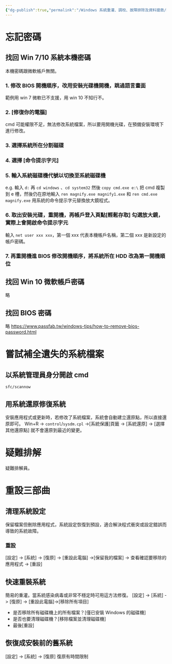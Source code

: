 ```yaml
---
{"dg-publish":true,"permalink":"/Windows 系統重灌、調校、故障排除及資料搶救/Part 2 搶救篇/ch3 免重灌的問題/"}
---
```


# 忘記密碼
## 找回 Win 7/10 系統本機密碼
本機密碼跟微軟帳戶無關。
### 1. 修改 BIOS 開機順序，改用安裝光碟機開機，跳過語言畫面
範例用 win 7 微軟已不支援，用 win 10 不知行不。
### 2. [修復你的電腦]
cmd 可能權限不足，無法修改系統檔案，所以要用開機光碟，在預備安裝環境下進行修改。
### 3. 選擇系統所在分割磁碟
### 4. 選擇 [命令提示字元]
### 5. 輸入系統磁碟機代號以切換至系統磁碟機
e.g. 輸入 `d:`
再 `cd windows` 、`cd system32` 然後 `copy cmd.exe e:\` 把 cmd 複製到 e 槽，然後仍在原地輸入 `ren magnify.exe magnify1.exe` 和 `ren cmd.exe magnify.exe` 用系統的命令提示字元替換放大鏡程式。
### 6. 取出安裝光碟，重開機，再帳戶登入頁點[輕鬆存取] 勾選放大鏡，實際上會開啟命令提示字元
輸入 `net user xxx xxx`，第一個 xxx 代表本機帳戶名稱，第二個 xxx 是新設定的帳戶密碼。
### 7. 再重開機進 BIOS 修改開機順序，將系統所在 HDD 改為第一開機順位
## 找回 Win 10 微軟帳戶密碼
略
## 找回 BIOS 密碼
略
https://www.passfab.tw/windows-tips/how-to-remove-bios-password.html
# 嘗試補全遺失的系統檔案
## 以系統管理員身分開啟 cmd
`sfc/scannow`
## 用系統還原修復系統
安裝應用程式或更新時，若修改了系統檔案，系統會自動建立還原點，所以直接還原即可。
Win+R -> `control`/`sysdm.cpl` ->[系統保護]頁籤 -> [系統還原] -> [選擇其他還原點] 就不會還原到最近的變更。
# 疑難排解
疑難排解員。
# 重設三部曲
## 清理系統設定
保留檔案但刪除應用程式，系統設定恢復到預設，適合解決程式衝突或設定錯誤而導致的系統故障。
### 重設
[設定] -> [系統] -> [復原] -> [重設此電腦] ->[保留我的檔案] -> 查看確認要移除的應用程式 -> [重設]
## 快速重裝系統
簡易的重灌。當系統感染病毒或非常不穩定時可用這方法修復。
[設定] -> [系統] -> [復原] -> [重設此電腦]->[移除所有項目]
- 是否移除所有磁碟機上的所有檔案？[僅已安裝 Windows 的磁碟機]
- 是否也要清理磁碟機？[移除檔案並清理磁碟機]
- 最後[重設]
## 恢復成安裝前的舊系統
[設定] -> [系統] -> [復原] 復原有時間限制